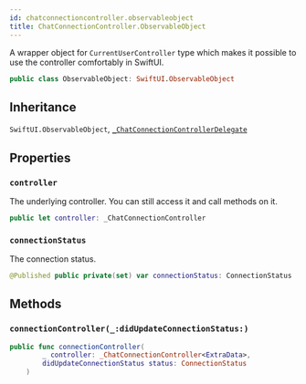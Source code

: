 ```yaml
---
id: chatconnectioncontroller.observableobject 
title: ChatConnectionController.ObservableObject
--- 
```


A wrapper object for `CurrentUserController` type which makes it possible to use the controller comfortably in SwiftUI.

``` swift
public class ObservableObject: SwiftUI.ObservableObject 
```

## Inheritance

`SwiftUI.ObservableObject`, [`_ChatConnectionControllerDelegate`](ChatConnectionControllerDelegate)

## Properties

### `controller`

The underlying controller. You can still access it and call methods on it.

``` swift
public let controller: _ChatConnectionController
```

### `connectionStatus`

The connection status.

``` swift
@Published public private(set) var connectionStatus: ConnectionStatus
```

## Methods

### `connectionController(_:didUpdateConnectionStatus:)`

``` swift
public func connectionController(
        _ controller: _ChatConnectionController<ExtraData>,
        didUpdateConnectionStatus status: ConnectionStatus
    ) 
```
